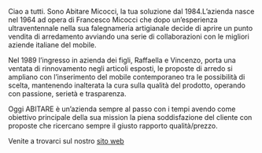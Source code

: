 Ciao a tutti. Sono Abitare Micocci, la tua soluzione dal 1984.L’azienda nasce nel 1964 ad opera di Francesco Micocci che dopo un’esperienza ultraventennale nella sua falegnameria artigianale decide di aprire un punto vendita di arredamento avviando una serie di collaborazioni con le migliori aziende italiane del mobile.

Nel 1989 l’ingresso in azienda dei figli, Raffaella e Vincenzo, porta una ventata di rinnovamento negli articoli esposti, le proposte di arredo si ampliano con l’inserimento del mobile contemporaneo tra le possibilità di scelta, mantenendo inalterata la cura sulla qualità del prodotto, operando con passione, serietà e trasparenza.

Oggi ABITARE è un’azienda sempre al passo con i tempi avendo come obiettivo principale della sua mission la piena soddisfazione del cliente con proposte che ricercano sempre il giusto rapporto qualità/prezzo.

Venite a trovarci sul nostro [sito web](https://www.abitaremicocci.com)
